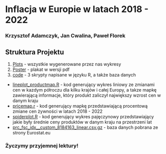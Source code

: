 # Inflacja w Europie w latach 2018 - 2022
### Krzysztof Adamczyk, Jan Cwalina, Paweł Florek
## Struktura Projektu
1. [Plots](Plots) - wszystkie wygenerowane przez nas wykresy
2. [Poster](Poster) - plakat w wersji pdf
3. [code](code) - 3 skrypty napisane w języku R, a także baza danych
* [lineplot_productmap.R](code/lineplot_productmap.R) - kod generujący wykres liniowy ze zmianami cen w kazdym półroczu dla kilku krajów i całej Europy,
a takze mapkę zawierającą informacje, który produkt zaliczył największy wzrost cen w danym kraju
* [pricemap.r](code/pricemap.r) - kod generujący mapkę przedstawiającą procentową zmiane cen żywności w latach 2018 - 2022
* [spiderplot.R](code/spiderplot.R) - kod generujący wykres pajęczynowy przedstawiający jakie były średnie ceny produktów
w danym kraju na przestrzeni lat
* [prc_fsc_idx__custom_8184163_linear.csv.gz](code/prc_fsc_idx__custom_8184163_linear.csv.gz) - baza danych pobrana ze strony Eurostat.eu
### Życzymy przyjemnej lektury!

